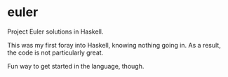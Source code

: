 # euler
Project Euler solutions in Haskell.

This was my first foray into Haskell, knowing nothing going in.
As a result, the code is not particularly great.

Fun way to get started in the language, though.

